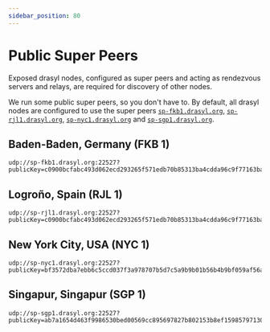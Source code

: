 ```yaml
---
sidebar_position: 80
---
```

# Public Super Peers

Exposed drasyl nodes, configured as super peers and acting as rendezvous servers and relays, are required for discovery of other nodes.

We run some public super peers, so you don't have to.
By default, all drasyl nodes are configured to use the super peers [`sp-fkb1.drasyl.org`](#baden-baden-germany-fkb-1), [`sp-rjl1.drasyl.org`](#logroño-spain-rjl-1), [`sp-nyc1.drasyl.org`](#new-york-city-usa-nyc-1) and [`sp-sgp1.drasyl.org`](#singapur-singapur-sgp-1).


## Baden-Baden, Germany (FKB 1)

```
udp://sp-fkb1.drasyl.org:22527?publicKey=c0900bcfabc493d062ecd293265f571edb70b85313ba4cdda96c9f77163ba62d&networkId=1
```

## Logroño, Spain (RJL 1)
```
udp://sp-rjl1.drasyl.org:22527?publicKey=c0900bcfabc493d062ecd293265f571edb70b85313ba4cdda96c9f77163ba62d&networkId=1
```

## New York City, USA (NYC 1)
```
udp://sp-nyc1.drasyl.org:22527?publicKey=bf3572dba7ebb6c5ccd037f3a978707b5d7c5a9b9b01b56b4b9bf059af56a4e0&networkId=1
```

## Singapur, Singapur (SGP 1)
```
udp://sp-sgp1.drasyl.org:22527?publicKey=ab7a1654d463f9986530bed00569cc895697827b802153b8ef1598579713045f&networkId=1
```